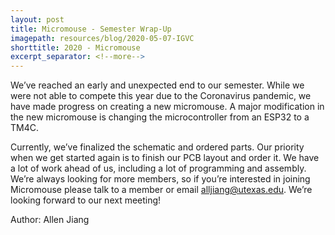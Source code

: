 ```yaml
---
layout: post
title: Micromouse - Semester Wrap-Up
imagepath: resources/blog/2020-05-07-IGVC
shorttitle: 2020 - Micromouse
excerpt_separator: <!--more-->
---
```


We’ve reached an early and unexpected end to our semester. While we were not able to compete this year due to the Coronavirus pandemic, we have made progress on creating a new micromouse. A major modification in the new micromouse is changing the microcontroller from an ESP32 to a TM4C.

<!--more-->

Currently, we’ve finalized the schematic and ordered parts. Our priority when we get started again is to finish our PCB layout and order it. We have a lot of work ahead of us, including a lot of programming and assembly. We’re always looking for more members, so if you’re interested in joining Micromouse please talk to a member or email [alljiang@utexas.edu](mailto:alljiang@utexas.edu). We’re looking forward to our next meeting!

Author: Allen Jiang 
